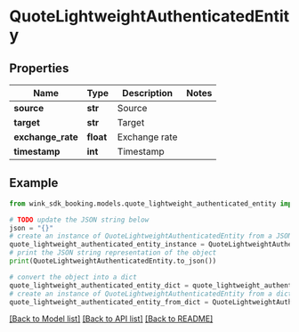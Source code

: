 # QuoteLightweightAuthenticatedEntity


## Properties

Name | Type | Description | Notes
------------ | ------------- | ------------- | -------------
**source** | **str** | Source | 
**target** | **str** | Target | 
**exchange_rate** | **float** | Exchange rate | 
**timestamp** | **int** | Timestamp | 

## Example

```python
from wink_sdk_booking.models.quote_lightweight_authenticated_entity import QuoteLightweightAuthenticatedEntity

# TODO update the JSON string below
json = "{}"
# create an instance of QuoteLightweightAuthenticatedEntity from a JSON string
quote_lightweight_authenticated_entity_instance = QuoteLightweightAuthenticatedEntity.from_json(json)
# print the JSON string representation of the object
print(QuoteLightweightAuthenticatedEntity.to_json())

# convert the object into a dict
quote_lightweight_authenticated_entity_dict = quote_lightweight_authenticated_entity_instance.to_dict()
# create an instance of QuoteLightweightAuthenticatedEntity from a dict
quote_lightweight_authenticated_entity_from_dict = QuoteLightweightAuthenticatedEntity.from_dict(quote_lightweight_authenticated_entity_dict)
```
[[Back to Model list]](../README.md#documentation-for-models) [[Back to API list]](../README.md#documentation-for-api-endpoints) [[Back to README]](../README.md)


